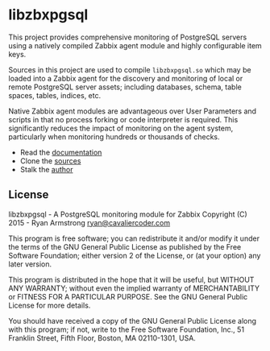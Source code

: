 # libzbxpgsql

This project provides comprehensive monitoring of PostgreSQL servers using a
natively compiled Zabbix agent module and highly configurable item keys.

Sources in this project are used to compile `libzbxpgsql.so` which may be
loaded into a Zabbix agent for the discovery and monitoring of local or remote
PostgreSQL server assets; including databases, schema, table spaces, tables,
indices, etc.

Native Zabbix agent modules are advantageous over User Parameters and scripts
in that no process forking or code interpreter is required. This significantly
reduces the impact of monitoring on the agent system, particularly when
monitoring hundreds or thousands of checks.

* Read the [documentation](http://cavaliercoder.github.io/libzbxpgsql/)
* Clone the [sources](http://github.com/cavaliercoder/libzbxpgsql)
* Stalk the [author](http://cavaliercoder.com)

## License

libzbxpgsql - A PostgreSQL monitoring module for Zabbix
Copyright (C) 2015 - Ryan Armstrong <ryan@cavaliercoder.com>

This program is free software; you can redistribute it and/or modify
it under the terms of the GNU General Public License as published by
the Free Software Foundation; either version 2 of the License, or
(at your option) any later version.

This program is distributed in the hope that it will be useful,
but WITHOUT ANY WARRANTY; without even the implied warranty of
MERCHANTABILITY or FITNESS FOR A PARTICULAR PURPOSE. See the
GNU General Public License for more details.

You should have received a copy of the GNU General Public License
along with this program; if not, write to the Free Software
Foundation, Inc., 51 Franklin Street, Fifth Floor, Boston, MA  02110-1301, USA.

